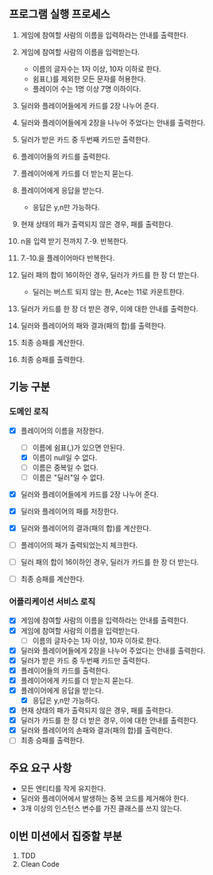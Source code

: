 ## 프로그램 실행 프로세스

1. 게임에 참여할 사람의 이름을 입력하라는 안내를 출력한다.
2. 게임에 참여할 사람의 이름을 입력받는다.
    - 이름의 글자수는 1자 이상, 10자 이하로 한다.
    - 쉼표(,)를 제외한 모든 문자를 허용한다.
    - 플레이어 수는 1명 이상 7명 이하이다.
3. 딜러와 플레이어들에게 카드를 2장 나누어 준다.
4. 딜러와 플레이어들에게 2장을 나누어 주었다는 안내를 출력한다.
5. 딜러가 받은 카드 중 두번째 카드만 출력한다.
6. 플레이어들의 카드를 출력한다.

7. 플레이어에게 카드를 더 받는지 묻는다.
8. 플레이어에게 응답을 받는다.
   - 응답은 y,n만 가능하다. 
9. 현재 상태의 패가 출력되지 않은 경우, 패를 출력한다.
10. n을 입력 받기 전까지 7.-9. 반복한다.
11. 7.-10.을 플레이어마다 반복한다.

12. 딜러 패의 합이 16이하인 경우, 딜러가 카드를 한 장 더 받는다.
    - 딜러는 버스트 되지 않는 한, Ace는 11로 카운트한다.
13. 딜러가 카드를 한 장 더 받은 경우, 이에 대한 안내를 출력한다.

14. 딜러와 플레이어의 패와 결과(패의 합)를 출력한다.

15. 최종 승패를 계산한다.
16. 최종 승패를 출력한다.

## 기능 구분

### 도메인 로직
- [x] 플레이어의 이름을 저장한다.
  - [ ] 이름에 쉼표(,)가 있으면 안된다.
  - [x] 이름이 null일 수 없다.
  - [ ] 이름은 중복일 수 없다.
  - [ ] 이름은 "딜러"일 수 없다.
- [x] 딜러와 플레이어들에게 카드를 2장 나누어 준다.
- [x] 딜러와 플레이어의 패를 저장한다.
- [x] 딜러와 플레이어의 결과(패의 합)를 계산한다.
- [ ] 플레이어의 패가 출력되었는지 체크한다.
- [ ] 딜러 패의 합이 16이하인 경우, 딜러가 카드를 한 장 더 받는다.
- [ ] 최종 승패를 계산한다.


### 어플리케이션 서비스 로직

- [x] 게임에 참여할 사람의 이름을 입력하라는 안내를 출력한다.
- [x] 게임에 참여할 사람의 이름을 입력받는다.
  - [ ] 이름의 글자수는 1자 이상, 10자 이하로 한다.
- [x] 딜러와 플레이어들에게 2장을 나누어 주었다는 안내를 출력한다.
- [x] 딜러가 받은 카드 중 두번째 카드만 출력한다. 
- [x] 플레이어들의 카드를 출력한다. 
- [x] 플레이어에게 카드를 더 받는지 묻는다. 
- [x] 플레이어에게 응답을 받는다.
  - [x] 응답은 y,n만 가능하다.
- [x] 현재 상태의 패가 출력되지 않은 경우, 패를 출력한다.
- [x] 딜러가 카드를 한 장 더 받은 경우, 이에 대한 안내를 출력한다.
- [x] 딜러와 플레이어의 손패와 결과(패의 합)를 출력한다.
- [ ] 최종 승패를 출력한다.

## 주요 요구 사항
- 모든 엔티티를 작게 유지한다.
- 딜러와 플레이어에서 발생하는 중복 코드를 제거해야 한다.
- 3개 이상의 인스턴스 변수를 가진 클래스를 쓰지 않는다.

## 이번 미션에서 집중할 부분
1. TDD
2. Clean Code
